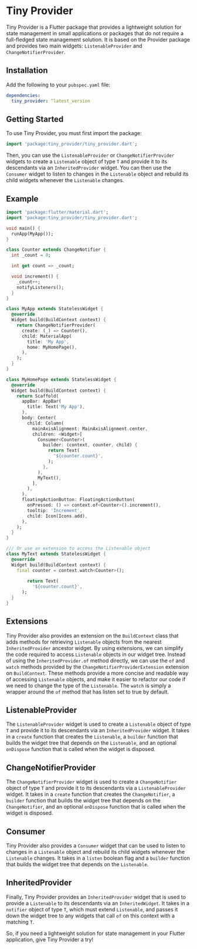 # Tiny Provider

Tiny Provider is a Flutter package that provides a lightweight solution for state management in small applications or
packages that do not require a full-fledged state management solution. It is based on the Provider package and provides
two main widgets: ```ListenableProvider``` and ```ChangeNotifierProvider```.

## Installation

Add the following to your ```pubspec.yaml``` file:

```yaml
dependencies:
  tiny_provider: ^latest_version
```

## Getting Started

To use Tiny Provider, you must first import the package:

```dart
import 'package:tiny_provider/tiny_provider.dart';
```

Then, you can use the ```ListenableProvider``` or ```ChangeNotifierProvider``` widgets to create a ```Listenable```
object of type ```T``` and provide it to its descendants via an ```InheritedProvider``` widget. You can then use
the ```Consumer``` widget to listen to changes in the ```Listenable``` object and rebuild its child widgets whenever
the ```Listenable``` changes.

## Example

```dart
import 'package:flutter/material.dart';
import 'package:tiny_provider/tiny_provider.dart';

void main() {
  runApp(MyApp());
}

class Counter extends ChangeNotifier {
  int _count = 0;

  int get count => _count;

  void increment() {
    _count++;
    notifyListeners();
  }
}

class MyApp extends StatelessWidget {
  @override
  Widget build(BuildContext context) {
    return ChangeNotifierProvider(
      create: (_) => Counter(),
      child: MaterialApp(
        title: 'My App',
        home: MyHomePage(),
      ),
    );
  }
}

class MyHomePage extends StatelessWidget {
  @override
  Widget build(BuildContext context) {
    return Scaffold(
      appBar: AppBar(
        title: Text('My App'),
      ),
      body: Center(
        child: Column(
          mainAxisAlignment: MainAxisAlignment.center,
          children: <Widget>[
            Consumer<Counter>(
              builder: (context, counter, child) {
                return Text(
                  '${counter.count}',
                );
              },
            ),
            MyText(),
          ],
        ),
      ),
      floatingActionButton: FloatingActionButton(
        onPressed: () => context.of<Counter>().increment(),
        tooltip: 'Increment',
        child: Icon(Icons.add),
      ),
    );
  }
}

/// Or use an extension to access the Listenable object
class MyText extends StatelessWidget {
  @override
  Widget build(BuildContext context) {
    final counter = context.watch<Counter>();
    
        return Text(
          '${counter.count}',
      );
  }
}
```

## Extensions

Tiny Provider also provides an extension on the ```BuildContext``` class that adds methods for
retrieving ```Listenable``` objects from the nearest ```InheritedProvider``` ancestor widget. By using extensions, we
can simplify the code required to access ```Listenable``` objects in our widget tree. Instead of using
the ```InheritedProvider.of``` method directly, we can use the ```of``` and ```watch``` methods provided by
the ```ChangeNotifierProviderExtension``` extension on ```BuildContext```. These methods provide a more concise and
readable way of accessing ```Listenable``` objects, and make it easier to refactor our code if we need to change the
type of the ```Listenable```. The ```watch``` is simply a wrapper around the ```of``` method that has listen set to
true by default.


## ListenableProvider

The ```ListenableProvider``` widget is used to create a ```Listenable``` object of type ```T``` and provide it to its
descendants via an ```InheritedProvider``` widget. It takes in a ```create``` function that creates
the ```Listenable```, a ```builder``` function that builds the widget tree that depends on the ```Listenable```, and an
optional ```onDispose``` function that is called when the widget is disposed.

## ChangeNotifierProvider

The ```ChangeNotifierProvider``` widget is used to create a ```ChangeNotifier``` object of type ```T``` and provide it
to its descendants via a ```ListenableProvider``` widget. It takes in a ```create``` function that creates
the ```ChangeNotifier```, a ```builder``` function that builds the widget tree that depends on the ```ChangeNotifier```,
and an optional ```onDispose``` function that is called when the widget is disposed.

## Consumer

Tiny Provider also provides a ```Consumer``` widget that can be used to listen to changes in a ```Listenable``` object
and rebuild its child widgets whenever the ```Listenable``` changes. It takes in a ```listen``` boolean flag and
a ```builder``` function that builds the widget tree that depends on the ```Listenable```.

## InheritedProvider

Finally, Tiny Provider provides an ```InheritedProvider``` widget that is used to provide a ```Listenable``` to its
descendants via an ```InheritedWidget```. It takes in a ```notifier``` object of type ```T```, which must
extend ```Listenable```, and passes it down the widget tree to any widgets that call ```of``` on this context with a
matching ```T```.

So, if you need a lightweight solution for state management in your Flutter application, give Tiny Provider a try!

